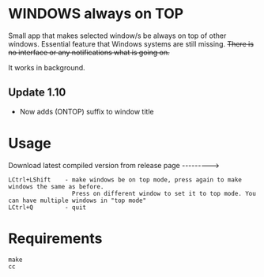 # WINDOWS always on TOP
Small app that makes selected window/s be always on top of other windows. Essential feature that Windows systems are still missing.
~~There is no interface or any notifications what is going on.~~ 

It works in background.

## Update 1.10
 - Now adds (ONTOP) suffix to window title

# Usage
Download latest compiled version from release page --------->

    LCtrl+LShift    - make windows be on top mode, press again to make windows the same as before. 
                      Press on different window to set it to top mode. You can have multiple windows in "top mode"
    LCtrl+Q         - quit

# Requirements
    make
    cc
